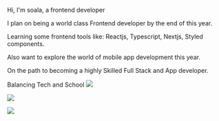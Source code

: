Hi, I'm soala, a frontend developer 

I plan on being a world class Frontend developer by the end of this year.  

Learning some frontend tools like: Reactjs, Typescript, Nextjs, Styled components.

Also want to explore the world of mobile app development this year.

On the path to becoming a highly Skilled Full Stack and App developer.

Balancing Tech and School 
![](https://github-readme-stats.vercel.app/api?username=soala144&theme=algolia&hide_border=false&count_private=true)

![](https://streak-stats.demolab.com/?user=soala144&theme=dark&hide_border=false)

![](https://github-readme-stats.vercel.app/api/top-langs/?username=soala144&theme=algolia&hide_border=false&count_private=true&layout=compact)


